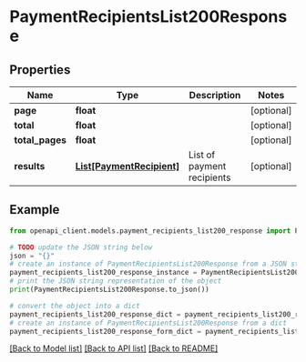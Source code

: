 # PaymentRecipientsList200Response


## Properties

Name | Type | Description | Notes
------------ | ------------- | ------------- | -------------
**page** | **float** |  | [optional] 
**total** | **float** |  | [optional] 
**total_pages** | **float** |  | [optional] 
**results** | [**List[PaymentRecipient]**](PaymentRecipient.md) | List of payment recipients | [optional] 

## Example

```python
from openapi_client.models.payment_recipients_list200_response import PaymentRecipientsList200Response

# TODO update the JSON string below
json = "{}"
# create an instance of PaymentRecipientsList200Response from a JSON string
payment_recipients_list200_response_instance = PaymentRecipientsList200Response.from_json(json)
# print the JSON string representation of the object
print(PaymentRecipientsList200Response.to_json())

# convert the object into a dict
payment_recipients_list200_response_dict = payment_recipients_list200_response_instance.to_dict()
# create an instance of PaymentRecipientsList200Response from a dict
payment_recipients_list200_response_form_dict = payment_recipients_list200_response.from_dict(payment_recipients_list200_response_dict)
```
[[Back to Model list]](../README.md#documentation-for-models) [[Back to API list]](../README.md#documentation-for-api-endpoints) [[Back to README]](../README.md)



